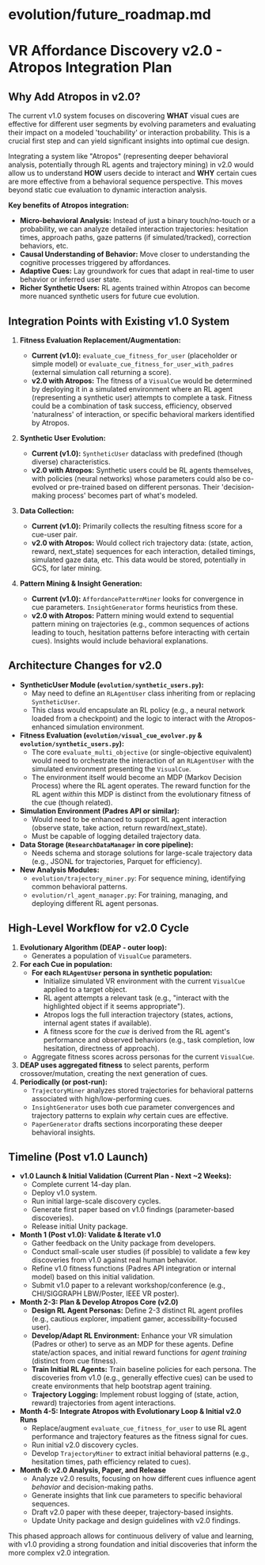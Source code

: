 # evolution/future_roadmap.md

# VR Affordance Discovery v2.0 - Atropos Integration Plan

## Why Add Atropos in v2.0?

The current v1.0 system focuses on discovering **WHAT** visual cues are effective for different user segments by evolving parameters and evaluating their impact on a modeled 'touchability' or interaction probability. This is a crucial first step and can yield significant insights into optimal cue design.

Integrating a system like "Atropos" (representing deeper behavioral analysis, potentially through RL agents and trajectory mining) in v2.0 would allow us to understand **HOW** users decide to interact and **WHY** certain cues are more effective from a behavioral sequence perspective. This moves beyond static cue evaluation to dynamic interaction analysis.

**Key benefits of Atropos integration:**
-   **Micro-behavioral Analysis:** Instead of just a binary touch/no-touch or a probability, we can analyze detailed interaction trajectories: hesitation times, approach paths, gaze patterns (if simulated/tracked), correction behaviors, etc.
-   **Causal Understanding of Behavior:** Move closer to understanding the cognitive processes triggered by affordances.
-   **Adaptive Cues:** Lay groundwork for cues that adapt in real-time to user behavior or inferred user state.
-   **Richer Synthetic Users:** RL agents trained within Atropos can become more nuanced synthetic users for future cue evolution.

## Integration Points with Existing v1.0 System

1.  **Fitness Evaluation Replacement/Augmentation:**
    *   **Current (v1.0):** `evaluate_cue_fitness_for_user` (placeholder or simple model) or `evaluate_cue_fitness_for_user_with_padres` (external simulation call returning a score).
    *   **v2.0 with Atropos:** The fitness of a `VisualCue` would be determined by deploying it in a simulated environment where an RL agent (representing a synthetic user) attempts to complete a task. Fitness could be a combination of task success, efficiency, observed 'naturalness' of interaction, or specific behavioral markers identified by Atropos.

2.  **Synthetic User Evolution:**
    *   **Current (v1.0):** `SyntheticUser` dataclass with predefined (though diverse) characteristics.
    *   **v2.0 with Atropos:** Synthetic users could be RL agents themselves, with policies (neural networks) whose parameters could also be co-evolved or pre-trained based on different personas. Their 'decision-making process' becomes part of what's modeled.

3.  **Data Collection:**
    *   **Current (v1.0):** Primarily collects the resulting fitness score for a cue-user pair.
    *   **v2.0 with Atropos:** Would collect rich trajectory data: (state, action, reward, next_state) sequences for each interaction, detailed timings, simulated gaze data, etc. This data would be stored, potentially in GCS, for later mining.

4.  **Pattern Mining & Insight Generation:**
    *   **Current (v1.0):** `AffordancePatternMiner` looks for convergence in cue parameters. `InsightGenerator` forms heuristics from these.
    *   **v2.0 with Atropos:** Pattern mining would extend to sequential pattern mining on trajectories (e.g., common sequences of actions leading to touch, hesitation patterns before interacting with certain cues). Insights would include behavioral explanations.

## Architecture Changes for v2.0

*   **SyntheticUser Module (`evolution/synthetic_users.py`):**
    *   May need to define an `RLAgentUser` class inheriting from or replacing `SyntheticUser`.
    *   This class would encapsulate an RL policy (e.g., a neural network loaded from a checkpoint) and the logic to interact with the Atropos-enhanced simulation environment.
*   **Fitness Evaluation (`evolution/visual_cue_evolver.py` & `evolution/synthetic_users.py`):**
    *   The core `evaluate_multi_objective` (or single-objective equivalent) would need to orchestrate the interaction of an `RLAgentUser` with the simulated environment presenting the `VisualCue`.
    *   The environment itself would become an MDP (Markov Decision Process) where the RL agent operates. The reward function for the RL agent *within* this MDP is distinct from the evolutionary fitness of the cue (though related).
*   **Simulation Environment (Padres API or similar):**
    *   Would need to be enhanced to support RL agent interaction (observe state, take action, return reward/next_state).
    *   Must be capable of logging detailed trajectory data.
*   **Data Storage (`ResearchDataManager` in core pipeline):**
    *   Needs schema and storage solutions for large-scale trajectory data (e.g., JSONL for trajectories, Parquet for efficiency).
*   **New Analysis Modules:**
    *   `evolution/trajectory_miner.py`: For sequence mining, identifying common behavioral patterns.
    *   `evolution/rl_agent_manager.py`: For training, managing, and deploying different RL agent personas.

## High-Level Workflow for v2.0 Cycle

1.  **Evolutionary Algorithm (DEAP - outer loop):**
    *   Generates a population of `VisualCue` parameters.
2.  **For each Cue in population:**
    *   **For each `RLAgentUser` persona in synthetic population:**
        *   Initialize simulated VR environment with the current `VisualCue` applied to a target object.
        *   RL agent attempts a relevant task (e.g., "interact with the highlighted object if it seems appropriate").
        *   Atropos logs the full interaction trajectory (states, actions, internal agent states if available).
        *   A fitness score for the *cue* is derived from the RL agent's performance and observed behaviors (e.g., task completion, low hesitation, directness of approach).
    *   Aggregate fitness scores across personas for the current `VisualCue`.
3.  **DEAP uses aggregated fitness** to select parents, perform crossover/mutation, creating the next generation of cues.
4.  **Periodically (or post-run):**
    *   `TrajectoryMiner` analyzes stored trajectories for behavioral patterns associated with high/low-performing cues.
    *   `InsightGenerator` uses both cue parameter convergences and trajectory patterns to explain *why* certain cues are effective.
    *   `PaperGenerator` drafts sections incorporating these deeper behavioral insights.

## Timeline (Post v1.0 Launch)

*   **v1.0 Launch & Initial Validation (Current Plan - Next ~2 Weeks):**
    *   Complete current 14-day plan.
    *   Deploy v1.0 system.
    *   Run initial large-scale discovery cycles.
    *   Generate first paper based on v1.0 findings (parameter-based discoveries).
    *   Release initial Unity package.
*   **Month 1 (Post v1.0): Validate & Iterate v1.0**
    *   Gather feedback on the Unity package from developers.
    *   Conduct small-scale user studies (if possible) to validate a few key discoveries from v1.0 against real human behavior.
    *   Refine v1.0 fitness functions (Padres API integration or internal model) based on this initial validation.
    *   Submit v1.0 paper to a relevant workshop/conference (e.g., CHI/SIGGRAPH LBW/Poster, IEEE VR poster).
*   **Month 2-3: Plan & Develop Atropos Core (v2.0)**
    *   **Design RL Agent Personas:** Define 2-3 distinct RL agent profiles (e.g., cautious explorer, impatient gamer, accessibility-focused user).
    *   **Develop/Adapt RL Environment:** Enhance your VR simulation (Padres or other) to serve as an MDP for these agents. Define state/action spaces, and initial reward functions for *agent training* (distinct from cue fitness).
    *   **Train Initial RL Agents:** Train baseline policies for each persona. The discoveries from v1.0 (e.g., generally effective cues) can be used to create environments that help bootstrap agent training.
    *   **Trajectory Logging:** Implement robust logging of (state, action, reward) trajectories from agent interactions.
*   **Month 4-5: Integrate Atropos with Evolutionary Loop & Initial v2.0 Runs**
    *   Replace/augment `evaluate_cue_fitness_for_user` to use RL agent performance and trajectory features as the fitness signal for cues.
    *   Run initial v2.0 discovery cycles.
    *   Develop `TrajectoryMiner` to extract initial behavioral patterns (e.g., hesitation times, path efficiency related to cues).
*   **Month 6: v2.0 Analysis, Paper, and Release**
    *   Analyze v2.0 results, focusing on how different cues influence agent *behavior* and decision-making paths.
    *   Generate insights that link cue parameters to specific behavioral sequences.
    *   Draft v2.0 paper with these deeper, trajectory-based insights.
    *   Update Unity package and design guidelines with v2.0 findings.

This phased approach allows for continuous delivery of value and learning, with v1.0 providing a strong foundation and initial discoveries that inform the more complex v2.0 integration.
